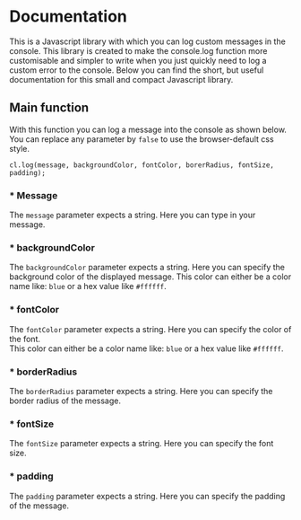 # Documentation
This is a Javascript library with which you can log custom messages in the console.
This library is created to make the console.log function more customisable and simpler to write when you just quickly need to log a custom error to the console.
Below you can find the short, but useful documentation for this small and compact Javascript library.

## Main function

With this function you can log a message into the console as shown below.
You can replace any parameter by ```false``` to use the browser-default css style.

```
cl.log(message, backgroundColor, fontColor, borerRadius, fontSize, padding);
```

### * Message

The ```message``` parameter expects a string. Here you can type in your message.

### * backgroundColor

The ```backgroundColor``` parameter expects a string. Here you can specify the background color of the displayed message.
This color can either be a color name like: ```blue``` or a hex value like ```#ffffff```.

### * fontColor

The ```fontColor``` parameter expects a string. Here you can specify the color of the font.  
This color can either be a color name like: ```blue``` or a hex value like ```#ffffff```.

### * borderRadius

The ```borderRadius``` parameter expects a string. Here you can specify the border radius of the message.

### * fontSize

The ```fontSize``` parameter expects a string. Here you can specify the font size.

### * padding

The ```padding``` parameter expects a string. Here you can specify the padding of the message.
